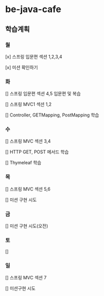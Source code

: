 # be-java-cafe
## 학습계획

### 월
[x] 스프링 입문편 섹션 1,2,3,4

[x] 미션 확인하기

### 화
[] 스프링 입문편 섹션 4,5 입문편 및 복습

[] 스프링 MVC1 섹션 1,2

[] Controller, GETMapping, PostMapping 학습


### 수 
[] 스프링 MVC 섹션 3,4

[] HTTP GET, POST 메서드 학습

[] Thymeleaf 학습

### 목
[] 스프링 MVC 섹션 5,6

[] 미션 구현 시도 

### 금
[] 미션 구현 시도(오전)

### 토
[] 

### 일
[] 스프링 MVC 섹션 7

[] 미션구현 시도



